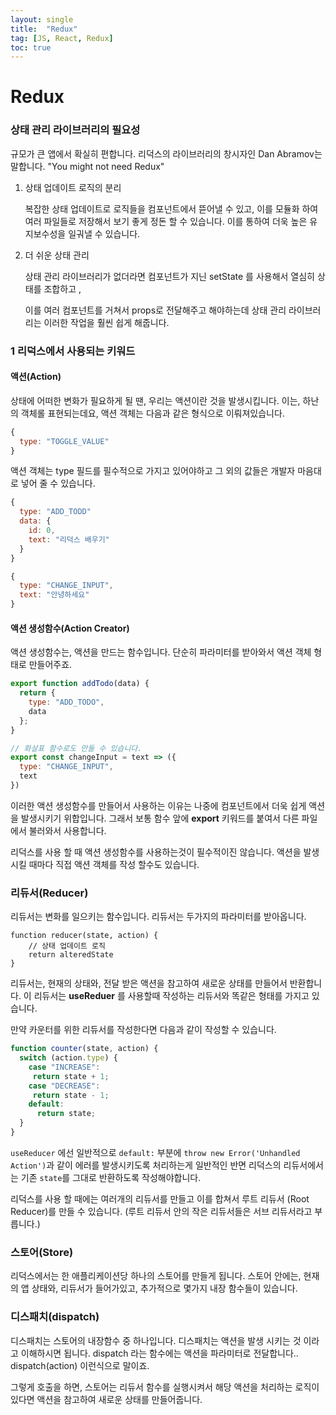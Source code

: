 ```yaml
---
layout: single
title:  "Redux"
tag: [JS, React, Redux]
toc: true
---
```


# Redux

### 상태 관리 라이브러리의 필요성

규모가 큰 앱에서 확실히 편합니다. 리덕스의 라이브러리의 창시자인 Dan Abramov는 말합니다. "You might not need Redux"

1. 상태 업데이트 로직의 분리

   복잡한 상태 업데이트로 로직들을 컴포넌트에서 뜯어낼 수 있고, 이를 모듈화 하여 여러 파일들로 저장해서 보기 좋게 정돈 할 수 있습니다. 이를 통하여 더욱 높은 유지보수성을 일궈낼 수 있습니다. 

2. 더 쉬운 상태 관리

   상태 관리 라이브러리가 없더라면 컴포넌트가 지닌 setState 를 사용해서 열심히 상태를 조합하고 , 

   이를 여러 컴포넌트를 거쳐서 props로 전달해주고 해야하는데 상태 관리 라이브러리는 이러한 작업을 훨씬 쉽게 해줍니다.

### 1 리덕스에서 사용되는 키워드

#### 액션(Action)

상태에 어떠한 변화가 필요하게 될 땐, 우리는 액션이란 것을 발생시킵니다. 이는, 하난의 객체롤 표현되는데요, 액션 객체는 다음과 같은 형식으로 이뤄져있습니다.

```js
{
  type: "TOGGLE_VALUE"
}
```

액션 객체는 type 필드를 필수적으로 가지고 있어야하고 그 외의 값들은 개발자 마음대로 넣어 줄 수 있습니다.

```js
{
  type: "ADD_TODD"
  data: {
    id: 0,
    text: "리덕스 배우기"
  }
}
```

```js
{
  type: "CHANGE_INPUT",
  text: "안녕하세요"
}
```

#### 액션 생성함수(Action Creator)

액션 생성함수는, 액션을 만드는 함수입니다. 단순히 파라미터를 받아와서 액션 객체 형태로 만들어주죠.

```js
export function addTodo(data) {
  return {
    type: "ADD_TODO",
    data
  };
}

// 화살표 함수로도 만들 수 있습니다.
export const changeInput = text => ({
  type: "CHANGE_INPUT",
  text
})
```

이러한 액션 생성함수를 만들어서 사용하는 이유는 나중에 컴포넌트에서 더욱 쉽게 액션을 발생시키기 위합입니다. 그래서 보통 함수 앞에 **export** 키워드를 붙여서 다른 파일에서 불러와서 사용합니다.

리덕스를 사용 할 때 액션 생성함수를 사용하는것이 필수적이진 않습니다. 액션을 발생 시킬 때마다 직접 액션 객체를 작성 할수도 있습니다.



### 리듀서(Reducer)

리듀서는 변화를 일으키는 함수입니다. 리듀서는 두가지의 파라미터를 받아옵니다.

```
function reducer(state, action) {
	// 상태 업데이트 로직
	return alteredState
}
```

리듀서는, 현재의 상태와, 전달 받은 액션을 참고하여 새로운 상태를 만들어서 반환합니다. 이 리듀서는 **useReduer** 를 사용할때 작성하는 리듀서와 똑같은 형태를 가지고 있습니다.

만약 카운터를 위한 리듀서를 작성한다면 다음과 같이 작성할 수 있습니다.

```js
function counter(state, action) {
  switch (action.type) {
    case "INCREASE":
     return state + 1;
    case "DECREASE":
     return state - 1;
    default:
      return state;
  }
}
```

`useReducer` 에선 일반적으로 `default:` 부분에 `throw new Error('Unhandled Action')`과 같이 에러를 발생시키도록 처리하는게 일반적인 반면 리덕스의 리듀서에서는 기존 `state`를 그대로 반환하도록 작성해야합니다.

리덕스를 사용 할 때에는 여러개의 리듀서를 만들고 이를 합쳐서 루트 리듀서 (Root Reducer)를 만들 수 있습니다. (루트 리듀서 안의 작은 리듀서들은 서브 리듀서라고 부릅니다.)

### 스토어(Store)

리덕스에서는 한 애플리케이션당 하나의 스토어를 만들게 됩니다. 스토어 안에는, 현재의 앱 상태와, 리듀서가 들어가있고, 추가적으로 몇가지 내장 함수들이 있습니다.

### 디스패치(dispatch)

디스패치는 스토어의 내장함수 중 하나입니다. 디스패치는 액션을 발생 시키는 것 이라고 이해하시면 됩니다. dispatch 라는 함수에는 액션을 파라미터로 전달합니다.. dispatch(action) 이런식으로 말이죠.

그렇게 호출을 하면, 스토어는 리듀서 함수를 실행시켜서 해당 액션을 처리하는 로직이 있다면 액션을 참고하여 새로운 상태를 만들어줍니다.





